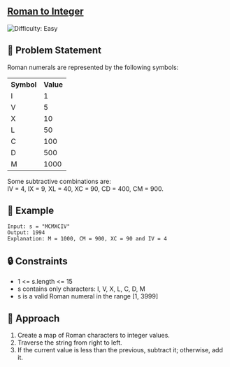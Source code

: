 
  <h2><a href="https://leetcode.com/problems/roman-to-integer/description/">Roman to Integer</a></h2>
  <img src='https://img.shields.io/badge/Difficulty-Easy-brightgreen' alt='Difficulty: Easy' /> 

  <div class="section">
    <h2>🧠 Problem Statement</h2>
    <p>Roman numerals are represented by the following symbols:</p>
    <table>
      <tr><th>Symbol</th><th>Value</th></tr>
      <tr><td>I</td><td>1</td></tr>
      <tr><td>V</td><td>5</td></tr>
      <tr><td>X</td><td>10</td></tr>
      <tr><td>L</td><td>50</td></tr>
      <tr><td>C</td><td>100</td></tr>
      <tr><td>D</td><td>500</td></tr>
      <tr><td>M</td><td>1000</td></tr>
    </table>
    <p>
      Some subtractive combinations are:<br>
      IV = 4, IX = 9, XL = 40, XC = 90, CD = 400, CM = 900.
    </p>
  </div>

  <div class="section">
    <h2>🧾 Example</h2>
    <pre><code>Input: s = "MCMXCIV"
Output: 1994
Explanation: M = 1000, CM = 900, XC = 90 and IV = 4</code></pre>
  </div>

  <div class="section">
    <h2>🔒 Constraints</h2>
    <ul>
      <li>1 &lt;= s.length &lt;= 15</li>
      <li>s contains only characters: I, V, X, L, C, D, M</li>
      <li>s is a valid Roman numeral in the range [1, 3999]</li>
    </ul>
  </div>

  <div class="section">
    <h2>🧩 Approach</h2>
    <ol>
      <li>Create a map of Roman characters to integer values.</li>
      <li>Traverse the string from right to left.</li>
      <li>If the current value is less than the previous, subtract it; otherwise, add it.</li>
    </ol>
  </div>

 
 
